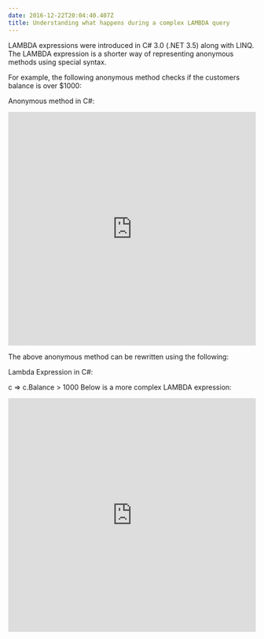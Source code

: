 ```yaml
---
date: 2016-12-22T20:04:40.407Z
title: Understanding what happens during a complex LAMBDA query
---
```

LAMBDA expressions were introduced in C# 3.0 (.NET 3.5) along with LINQ.  The LAMBDA expression is a shorter way of representing anonymous methods using special syntax.

For example, the following anonymous method checks if the customers balance is over $1000:

Anonymous method in C#:
<iframe width="100%" height="475" src="https://dotnetfiddle.net/Widget/5SccvF" frameborder="0"></iframe>

The above anonymous method can be rewritten using the following:

Lambda Expression in C#:

c => c.Balance > 1000
Below is a more complex LAMBDA expression:
<iframe width="100%" height="475" src="https://dotnetfiddle.net/Widget/KI5ZpV" frameborder="0"></iframe>
